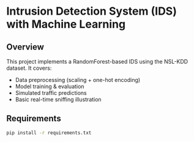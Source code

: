 # Intrusion Detection System (IDS) with Machine Learning

## Overview
This project implements a RandomForest-based IDS using the NSL-KDD dataset. It covers:
- Data preprocessing (scaling + one-hot encoding)
- Model training & evaluation
- Simulated traffic predictions
- Basic real-time sniffing illustration

## Requirements
```bash
pip install -r requirements.txt
